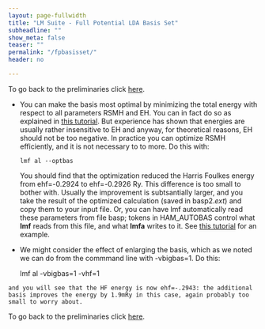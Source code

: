 ```yaml
---
layout: page-fullwidth
title: "LM Suite - Full Potential LDA Basis Set"
subheadline: ""
show_meta: false
teaser: ""
permalink: "/fpbasisset/"
header: no

---
```


To go back to the preliminaries click [here](/fpnew/).

*   You can make the basis most optimal by minimizing the total energy with respect to all parameters RSMH and EH. You can in fact do so as explained in [this tutorial](FPoptbas.html). But experience has shown that energies are usually rather insensitive to EH and anyway, for theoretical reasons, EH should not be too negative. In practice you can optimize RSMH efficiently, and it is not necessary to to more. Do this with:

        lmf al --optbas 

    You should find that the optimization reduced the Harris Foulkes energy from ehf=-0.2924 to ehf=-0.2926 Ry. This difference is too small to bother with. Usually the improvement is subtsantially larger, and you take the result of the optimized calculation (saved in basp2._ext_) and copy them to your input file. Or, you can have lmf automatically read these parameters from file basp; tokens in HAM_AUTOBAS control what **lmf** reads from this file, and what **lmfa** writes to it. See [this tutorial](Building_FP_input_file.html#autobas) for an example.

*    We might consider the effect of enlarging the basis, which as we noted we can do from the commmand line with -vbigbas=1. Do this:

        lmf al -vbigbas=1 -vhf=1 

    and you will see that the HF energy is now ehf=-.2943: the additional basis improves the energy by 1.9mRy in this case, again probably too small to worry about.

To go back to the preliminaries click [here](/fpnew/).
